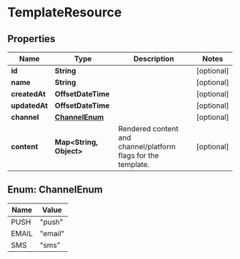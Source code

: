 

# TemplateResource


## Properties

| Name | Type | Description | Notes |
|------------ | ------------- | ------------- | -------------|
|**id** | **String** |  |  [optional] |
|**name** | **String** |  |  [optional] |
|**createdAt** | **OffsetDateTime** |  |  [optional] |
|**updatedAt** | **OffsetDateTime** |  |  [optional] |
|**channel** | [**ChannelEnum**](#ChannelEnum) |  |  [optional] |
|**content** | **Map&lt;String, Object&gt;** | Rendered content and channel/platform flags for the template. |  [optional] |



## Enum: ChannelEnum

| Name | Value |
|---- | -----|
| PUSH | &quot;push&quot; |
| EMAIL | &quot;email&quot; |
| SMS | &quot;sms&quot; |




